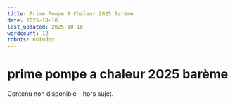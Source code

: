 ```yaml
---
title: Prime Pompe A Chaleur 2025 Barème
date: 2025-10-10
last_updated: 2025-10-10
wordcount: 12
robots: noindex
---
```


# prime pompe a chaleur 2025 barème

Contenu non disponible – hors sujet.